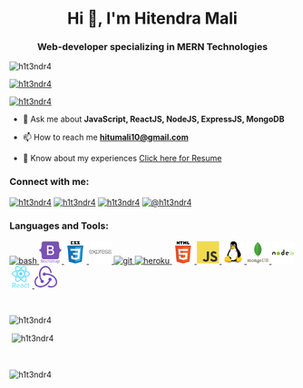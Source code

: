 <h1 align="center">Hi 👋, I'm Hitendra Mali</h1>
<h3 align="center">Web-developer specializing in MERN Technologies</h3>

<p align="left"> <img src="https://komarev.com/ghpvc/?username=h1t3ndr4&label=Profile%20views&color=0e75b6&style=flat" alt="h1t3ndr4" /> </p>

<p align="left"> <a href="https://github.com/ryo-ma/github-profile-trophy"><img src="https://github-profile-trophy.vercel.app/?username=h1t3ndr4" alt="h1t3ndr4" /></a> </p>

<p align="left"> <a href="https://twitter.com/h1t3ndr4" target="blank"><img src="https://img.shields.io/twitter/follow/h1t3ndr4?logo=twitter&style=for-the-badge" alt="h1t3ndr4" /></a> </p>

- 💬 Ask me about **JavaScript, ReactJS, NodeJS, ExpressJS, MongoDB**

- 📫 How to reach me **hitumali10@gmail.com**

- 📄 Know about my experiences [Click here for Resume](https://drive.google.com/file/d/1fWhkwt-fzOzTpmUwjdcLkxCiHCRv4dHT/view?usp=sharing)

<h3 align="left">Connect with me:</h3>
<p align="left">
<a href="https://twitter.com/h1t3ndr4" target="blank"><img align="center" src="https://raw.githubusercontent.com/rahuldkjain/github-profile-readme-generator/master/src/images/icons/Social/twitter.svg" alt="h1t3ndr4" height="30" width="40" /></a>
<a href="https://linkedin.com/in/h1t3ndr4" target="blank"><img align="center" src="https://raw.githubusercontent.com/rahuldkjain/github-profile-readme-generator/master/src/images/icons/Social/linked-in-alt.svg" alt="h1t3ndr4" height="30" width="40" /></a>
<a href="https://instagram.com/h1t3ndr4" target="blank"><img align="center" src="https://raw.githubusercontent.com/rahuldkjain/github-profile-readme-generator/master/src/images/icons/Social/instagram.svg" alt="h1t3ndr4" height="30" width="40" /></a>
<a href="https://medium.com/@h1t3ndr4" target="blank"><img align="center" src="https://raw.githubusercontent.com/rahuldkjain/github-profile-readme-generator/master/src/images/icons/Social/medium.svg" alt="@h1t3ndr4" height="30" width="40" /></a>
</p>

<h3 align="left">Languages and Tools:</h3>
<p align="left"> <a href="https://www.gnu.org/software/bash/" target="_blank" rel="noreferrer"> <img src="https://www.vectorlogo.zone/logos/gnu_bash/gnu_bash-icon.svg" alt="bash" width="40" height="40"/> </a> <a href="https://getbootstrap.com" target="_blank" rel="noreferrer"> <img src="https://raw.githubusercontent.com/devicons/devicon/master/icons/bootstrap/bootstrap-plain-wordmark.svg" alt="bootstrap" width="40" height="40"/> </a> <a href="https://www.w3schools.com/css/" target="_blank" rel="noreferrer"> <img src="https://raw.githubusercontent.com/devicons/devicon/master/icons/css3/css3-original-wordmark.svg" alt="css3" width="40" height="40"/> </a> <a href="https://expressjs.com" target="_blank" rel="noreferrer"> <img src="https://raw.githubusercontent.com/devicons/devicon/master/icons/express/express-original-wordmark.svg" alt="express" width="40" height="40"/> </a> <a href="https://git-scm.com/" target="_blank" rel="noreferrer"> <img src="https://www.vectorlogo.zone/logos/git-scm/git-scm-icon.svg" alt="git" width="40" height="40"/> </a> <a href="https://heroku.com" target="_blank" rel="noreferrer"> <img src="https://www.vectorlogo.zone/logos/heroku/heroku-icon.svg" alt="heroku" width="40" height="40"/> </a> <a href="https://www.w3.org/html/" target="_blank" rel="noreferrer"> <img src="https://raw.githubusercontent.com/devicons/devicon/master/icons/html5/html5-original-wordmark.svg" alt="html5" width="40" height="40"/> </a> <a href="https://developer.mozilla.org/en-US/docs/Web/JavaScript" target="_blank" rel="noreferrer"> <img src="https://raw.githubusercontent.com/devicons/devicon/master/icons/javascript/javascript-original.svg" alt="javascript" width="40" height="40"/> </a> <a href="https://www.linux.org/" target="_blank" rel="noreferrer"> <img src="https://raw.githubusercontent.com/devicons/devicon/master/icons/linux/linux-original.svg" alt="linux" width="40" height="40"/> </a> <a href="https://www.mongodb.com/" target="_blank" rel="noreferrer"> <img src="https://raw.githubusercontent.com/devicons/devicon/master/icons/mongodb/mongodb-original-wordmark.svg" alt="mongodb" width="40" height="40"/> </a> <a href="https://nodejs.org" target="_blank" rel="noreferrer"> <img src="https://raw.githubusercontent.com/devicons/devicon/master/icons/nodejs/nodejs-original-wordmark.svg" alt="nodejs" width="40" height="40"/> </a> <a href="https://reactjs.org/" target="_blank" rel="noreferrer"> <img src="https://raw.githubusercontent.com/devicons/devicon/master/icons/react/react-original-wordmark.svg" alt="react" width="40" height="40"/> </a> <a href="https://redux.js.org" target="_blank" rel="noreferrer"> <img src="https://raw.githubusercontent.com/devicons/devicon/master/icons/redux/redux-original.svg" alt="redux" width="40" height="40"/> </a> </p> <br>

<p><img align="left" src="https://github-readme-stats.vercel.app/api/top-langs?username=h1t3ndr4&show_icons=true&locale=en&layout=compact" alt="h1t3ndr4" /></p> <br>

<p>&nbsp;<img align="center" src="https://github-readme-stats.vercel.app/api?username=h1t3ndr4&show_icons=true&locale=en" alt="h1t3ndr4" /></p> <br>

<p><img align="center" src="https://github-readme-streak-stats.herokuapp.com/?user=h1t3ndr4&" alt="h1t3ndr4" /></p>
